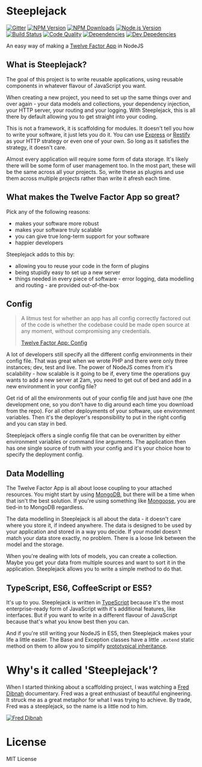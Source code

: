 # Steeplejack

[![Gitter][gitter-image]][gitter-url]
[![NPM Version][npm-image]][npm-url]
[![NPM Downloads][downloads-image]][downloads-url]
[![Node.js Version][node-version-image]][node-version-url]
[![Build Status][travis-image]][travis-url]
[![Code Quality][quality-image]][quality-url]
[![Dependencies][dependencies-image]][dependencies-url]
[![Dev Depedencies][dev-dependencies-image]][dev-dependencies-url]

An easy way of making a [Twelve Factor App](http://12factor.net) in NodeJS

## What is Steeplejack?

The goal of this project is to write reusable applications, using reusable components in whatever flavour of JavaScript
you want.

When creating a new project, you need to set up the same things over and over again - your data models and collections,
your dependency injection, your HTTP server, your routing and your logging. With Steeplejack, this is all there by
default allowing you to get straight into your coding.

This is not a framework, it is scaffolding for modules. It doesn't tell you how to write your software, it just lets you do
it. You can use [Express](http://expressjs.com) or [Restify](http://restify.com) as your HTTP strategy or even one of your
own. So long as it satisfies the strategy, it doesn't care.

Almost every application will require some form of data storage. It's likely there will be some form of user management
too. In the most part, these will be the same across all your projects. So, write these as plugins and use them across
multiple projects rather than write it afresh each time.

## What makes the Twelve Factor App so great?

Pick any of the following reasons:

 - makes your software more robust
 - makes your software truly scalable
 - you can give true long-term support for your software
 - happier developers

Steeplejack adds to this by:

 - allowing you to reuse your code in the form of plugins
 - being stupidly easy to set up a new server
 - things needed in every piece of software - error logging, data modelling and routing - are provided out-of-the-box

## Config

> A litmus test for whether an app has all config correctly factored out of the code is whether the codebase could be
> made open source at any moment, without compromising any credentials.
>
> [Twelve Factor App: Config](http://12factor.net/config)

A lot of developers still specify all the different config environments in their config file. That was great when we
wrote PHP and there were only three instances; dev, test and live. The power of NodeJS comes from it's scalability - how
scalable is it going to be if, every time the operations guy wants to add a new server at 2am, you need to get out of
bed and add in a new environment in your config file?

Get rid of all the environments out of your config file and just have one (the development one, so you don't have to dig
around each time you download from the repo). For all other deployments of your software, use environment variables.
Then it's the deployer's responsibility to put in the right config and you can stay in bed.

Steeplejack offers a single config file that can be overwritten by either environment variables or command line
arguments. The application then has one single source of truth with your config and it's your choice how to specify the
deployment config.

## Data Modelling

The Twelve Factor App is all about loose coupling to your attached resources. You might start by using
[MongoDB](https://www.mongodb.org/), but there will be a time when that isn't the best solution. If you're using something like
[Mongoose](http://mongoosejs.com/), you are tied-in to MongoDB regardless.

The data modelling in Steeplejack is all about the data - it doesn't care where you store it, if indeed anywhere. The
data is designed to be used by your application and stored in a way you decide. If your model doesn't match your data
store exactly, no problem. There is a loose link between the model and the storage.

When you're dealing with lots of models, you can create a collection. Maybe you get your data from multiple sources
and want to sort it in the application. Steeplejack allows you to write a simple method to do that.

## TypeScript, ES6, CoffeeScript or ES5?

It's up to you. Steeplejack is written in [TypeScript](http://typescriptlang.org) because it's the most enterprise-ready
form of JavaScript with it's additional features, like interfaces. But if you want to write in a different flavour of
JavaScript because that's what you know best then you can.

And if you're still writing your NodeJS in ES5, then Steeplejack makes your life a little easier. The Base and Exception
classes have a little `.extend` static method on them to allow you to simplify
[prototypical inheritance](https://developer.mozilla.org/en/docs/Web/JavaScript/Inheritance_and_the_prototype_chain).

# Why's it called 'Steeplejack'?

When I started thinking about a scaffolding project, I was watching a [Fred Dibnah](http://www.freddibnahheritagecentre.com) documentary.
Fred was a great enthusiast of beautiful engineering. It struck me as a great metaphor for what I was trying to achieve. By trade, Fred
was a steeplejack, so the name is a little nod to him.

[![Fred Dibnah](https://img.youtube.com/vi/3R3-YwDZrzg/0.jpg)](https://www.youtube.com/watch?v=3R3-YwDZrzg)

# License

MIT License

[npm-image]: https://img.shields.io/npm/v/steeplejack.svg?style=flat
[downloads-image]: https://img.shields.io/npm/dm/steeplejack.svg?style=flat
[node-version-image]: https://img.shields.io/badge/node.js-%3E%3D_0.10-brightgreen.svg?style=flat
[travis-image]: https://img.shields.io/travis/riggerthegeek/steeplejack.svg?style=flat
[dependencies-image]: https://img.shields.io/david/riggerthegeek/steeplejack.svg?style=flat
[dev-dependencies-image]: https://img.shields.io/david/dev/riggerthegeek/steeplejack.svg?style=flat
[gitter-image]: https://img.shields.io/badge/GITTER-JOIN%20CHAT%20%E2%86%92-1DCE73.svg?style=flat
[quality-image]: https://www.bithound.io/github/riggerthegeek/steeplejack/badges/score.svg


[npm-url]: https://npmjs.org/package/steeplejack
[node-version-url]: http://nodejs.org/download/
[travis-url]: https://travis-ci.org/riggerthegeek/steeplejack
[downloads-url]: https://npmjs.org/package/steeplejack
[dependencies-url]: https://david-dm.org/riggerthegeek/steeplejack
[dev-dependencies-url]: https://david-dm.org/riggerthegeek/steeplejack#info=devDependencies&view=table
[gitter-url]: https://gitter.im/riggerthegeek/steeplejack?utm_source=badge&utm_medium=badge&utm_campaign=pr-badge&utm_content=body_badge
[quality-url]: https://www.bithound.io/github/riggerthegeek/steeplejack
